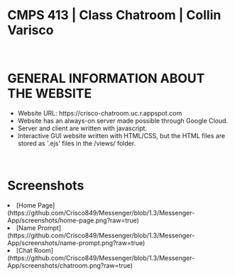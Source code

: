 <h1>CMPS 413 | Class Chatroom | Collin Varisco </h1> <br />

  <h1>GENERAL INFORMATION ABOUT THE WEBSITE</h1> 
  <ul>
    <li> Website URL: https://crisco-chatroom.uc.r.appspot.com </li>
    <li> Website has an always-on server made possible through Google Cloud. </li> 
    <li> Server and client are written with javascript. </li> 
    <li> Interactive GUI website written with HTML/CSS, but the HTML files are stored as '.ejs' files in the /views/ folder. </li>
  </ul>
  </br>

  <h1> Screenshots </h1>
  <li>[Home Page](https://github.com/Crisco849/Messenger/blob/1.3/Messenger-App/screenshots/home-page.png?raw=true)</li>
  <li>[Name Prompt](https://github.com/Crisco849/Messenger/blob/1.3/Messenger-App/screenshots/name-prompt.png?raw=true)</li>
  <li>[Chat Room](https://github.com/Crisco849/Messenger/blob/1.3/Messenger-App/screenshots/chatroom.png?raw=true)</li>

